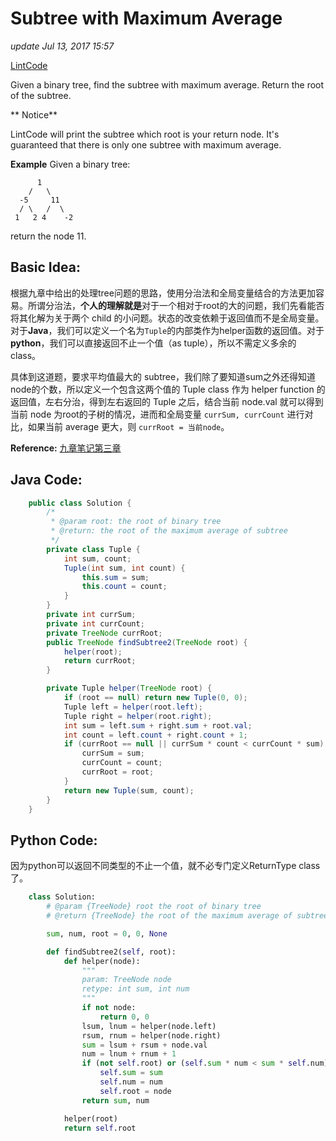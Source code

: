 # Subtree with Maximum Average

_update Jul 13, 2017 15:57_

[LintCode](http://www.lintcode.com/en/problem/subtree-with-maximum-average/#)

Given a binary tree, find the subtree with maximum average. Return the root of the subtree.

** Notice**

LintCode will print the subtree which root is your return node. It's guaranteed that there is only one subtree with maximum average.

**Example** Given a binary tree:

```
      1
    /   \
  -5     11
  / \   /  \
 1   2 4    -2 
```

return the node 11.

## Basic Idea:

根据九章中给出的处理tree问题的思路，使用分治法和全局变量结合的方法更加容易。所谓分治法，**个人的理解就是**对于一个相对于root的大的问题，我们先看能否将其化解为关于两个 child 的小问题。状态的改变依赖于返回值而不是全局变量。对于**Java**，我们可以定义一个名为`Tuple`的内部类作为helper函数的返回值。对于**python**，我们可以直接返回不止一个值（as tuple），所以不需定义多余的 class。

具体到这道题，要求平均值最大的 subtree，我们除了要知道sum之外还得知道node的个数，所以定义一个包含这两个值的 Tuple class 作为 helper function 的返回值，左右分治，得到左右返回的 Tuple 之后，结合当前 node.val 就可以得到当前 node 为root的子树的情况，进而和全局变量 `currSum, currCount` 进行对比，如果当前 average 更大，则 `currRoot = 当前node`。

**Reference:** [九章笔记第三章](https://stomachache007.wordpress.com/2017/03/12/%E4%B9%9D%E7%AB%A0%E7%AE%97%E6%B3%95%E7%AC%94%E8%AE%B0-3-binary-tree-divide-conquer/)

## Java Code:

```java
    public class Solution {
        /*
         * @param root: the root of binary tree
         * @return: the root of the maximum average of subtree
         */
        private class Tuple {
            int sum, count;
            Tuple(int sum, int count) {
                this.sum = sum;
                this.count = count;
            }
        }
        private int currSum;
        private int currCount;
        private TreeNode currRoot;
        public TreeNode findSubtree2(TreeNode root) {
            helper(root);
            return currRoot;
        }

        private Tuple helper(TreeNode root) {
            if (root == null) return new Tuple(0, 0);
            Tuple left = helper(root.left);
            Tuple right = helper(root.right);
            int sum = left.sum + right.sum + root.val;
            int count = left.count + right.count + 1;
            if (currRoot == null || currSum * count < currCount * sum) {
                currSum = sum;
                currCount = count;
                currRoot = root;
            }
            return new Tuple(sum, count);
        }
    }
```

## Python Code:

因为python可以返回不同类型的不止一个值，就不必专门定义ReturnType class 了。

```python
    class Solution:
        # @param {TreeNode} root the root of binary tree
        # @return {TreeNode} the root of the maximum average of subtree

        sum, num, root = 0, 0, None

        def findSubtree2(self, root):
            def helper(node):
                """
                param: TreeNode node
                retype: int sum, int num
                """
                if not node:
                    return 0, 0
                lsum, lnum = helper(node.left)
                rsum, rnum = helper(node.right)
                sum = lsum + rsum + node.val
                num = lnum + rnum + 1
                if (not self.root) or (self.sum * num < sum * self.num):
                    self.sum = sum
                    self.num = num
                    self.root = node
                return sum, num

            helper(root)
            return self.root
```
